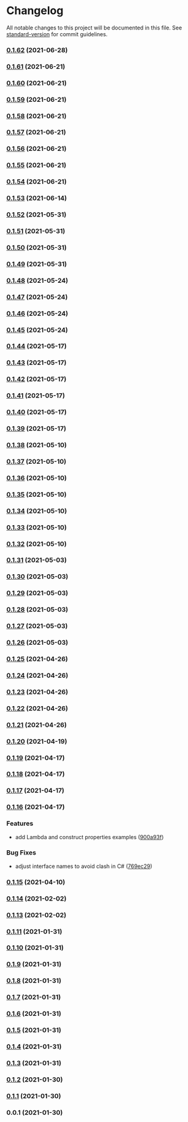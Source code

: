 # Changelog

All notable changes to this project will be documented in this file. See [standard-version](https://github.com/conventional-changelog/standard-version) for commit guidelines.

### [0.1.62](https://github.com/seeebiii/projen-test/compare/v0.1.61...v0.1.62) (2021-06-28)

### [0.1.61](https://github.com/seeebiii/projen-test/compare/v0.1.60...v0.1.61) (2021-06-21)

### [0.1.60](https://github.com/seeebiii/projen-test/compare/v0.1.59...v0.1.60) (2021-06-21)

### [0.1.59](https://github.com/seeebiii/projen-test/compare/v0.1.58...v0.1.59) (2021-06-21)

### [0.1.58](https://github.com/seeebiii/projen-test/compare/v0.1.57...v0.1.58) (2021-06-21)

### [0.1.57](https://github.com/seeebiii/projen-test/compare/v0.1.56...v0.1.57) (2021-06-21)

### [0.1.56](https://github.com/seeebiii/projen-test/compare/v0.1.55...v0.1.56) (2021-06-21)

### [0.1.55](https://github.com/seeebiii/projen-test/compare/v0.1.54...v0.1.55) (2021-06-21)

### [0.1.54](https://github.com/seeebiii/projen-test/compare/v0.1.53...v0.1.54) (2021-06-21)

### [0.1.53](https://github.com/seeebiii/projen-test/compare/v0.1.52...v0.1.53) (2021-06-14)

### [0.1.52](https://github.com/seeebiii/projen-test/compare/v0.1.51...v0.1.52) (2021-05-31)

### [0.1.51](https://github.com/seeebiii/projen-test/compare/v0.1.50...v0.1.51) (2021-05-31)

### [0.1.50](https://github.com/seeebiii/projen-test/compare/v0.1.49...v0.1.50) (2021-05-31)

### [0.1.49](https://github.com/seeebiii/projen-test/compare/v0.1.48...v0.1.49) (2021-05-31)

### [0.1.48](https://github.com/seeebiii/projen-test/compare/v0.1.47...v0.1.48) (2021-05-24)

### [0.1.47](https://github.com/seeebiii/projen-test/compare/v0.1.46...v0.1.47) (2021-05-24)

### [0.1.46](https://github.com/seeebiii/projen-test/compare/v0.1.45...v0.1.46) (2021-05-24)

### [0.1.45](https://github.com/seeebiii/projen-test/compare/v0.1.44...v0.1.45) (2021-05-24)

### [0.1.44](https://github.com/seeebiii/projen-test/compare/v0.1.43...v0.1.44) (2021-05-17)

### [0.1.43](https://github.com/seeebiii/projen-test/compare/v0.1.42...v0.1.43) (2021-05-17)

### [0.1.42](https://github.com/seeebiii/projen-test/compare/v0.1.41...v0.1.42) (2021-05-17)

### [0.1.41](https://github.com/seeebiii/projen-test/compare/v0.1.40...v0.1.41) (2021-05-17)

### [0.1.40](https://github.com/seeebiii/projen-test/compare/v0.1.39...v0.1.40) (2021-05-17)

### [0.1.39](https://github.com/seeebiii/projen-test/compare/v0.1.38...v0.1.39) (2021-05-17)

### [0.1.38](https://github.com/seeebiii/projen-test/compare/v0.1.37...v0.1.38) (2021-05-10)

### [0.1.37](https://github.com/seeebiii/projen-test/compare/v0.1.36...v0.1.37) (2021-05-10)

### [0.1.36](https://github.com/seeebiii/projen-test/compare/v0.1.35...v0.1.36) (2021-05-10)

### [0.1.35](https://github.com/seeebiii/projen-test/compare/v0.1.34...v0.1.35) (2021-05-10)

### [0.1.34](https://github.com/seeebiii/projen-test/compare/v0.1.33...v0.1.34) (2021-05-10)

### [0.1.33](https://github.com/seeebiii/projen-test/compare/v0.1.32...v0.1.33) (2021-05-10)

### [0.1.32](https://github.com/seeebiii/projen-test/compare/v0.1.31...v0.1.32) (2021-05-10)

### [0.1.31](https://github.com/seeebiii/projen-test/compare/v0.1.30...v0.1.31) (2021-05-03)

### [0.1.30](https://github.com/seeebiii/projen-test/compare/v0.1.29...v0.1.30) (2021-05-03)

### [0.1.29](https://github.com/seeebiii/projen-test/compare/v0.1.28...v0.1.29) (2021-05-03)

### [0.1.28](https://github.com/seeebiii/projen-test/compare/v0.1.27...v0.1.28) (2021-05-03)

### [0.1.27](https://github.com/seeebiii/projen-test/compare/v0.1.26...v0.1.27) (2021-05-03)

### [0.1.26](https://github.com/seeebiii/projen-test/compare/v0.1.25...v0.1.26) (2021-05-03)

### [0.1.25](https://github.com/seeebiii/projen-test/compare/v0.1.24...v0.1.25) (2021-04-26)

### [0.1.24](https://github.com/seeebiii/projen-test/compare/v0.1.23...v0.1.24) (2021-04-26)

### [0.1.23](https://github.com/seeebiii/projen-test/compare/v0.1.22...v0.1.23) (2021-04-26)

### [0.1.22](https://github.com/seeebiii/projen-test/compare/v0.1.21...v0.1.22) (2021-04-26)

### [0.1.21](https://github.com/seeebiii/projen-test/compare/v0.1.20...v0.1.21) (2021-04-26)

### [0.1.20](https://github.com/seeebiii/projen-test/compare/v0.1.19...v0.1.20) (2021-04-19)

### [0.1.19](https://github.com/seeebiii/projen-test/compare/v0.1.18...v0.1.19) (2021-04-17)

### [0.1.18](https://github.com/seeebiii/projen-test/compare/v0.1.17...v0.1.18) (2021-04-17)

### [0.1.17](https://github.com/seeebiii/projen-test/compare/v0.1.16...v0.1.17) (2021-04-17)

### [0.1.16](https://github.com/seeebiii/projen-test/compare/v0.1.15...v0.1.16) (2021-04-17)


### Features

* add Lambda and construct properties examples ([900a93f](https://github.com/seeebiii/projen-test/commit/900a93f9a45a284c654049b67935bec08435a7bb))


### Bug Fixes

* adjust interface names to avoid clash in C# ([769ec29](https://github.com/seeebiii/projen-test/commit/769ec29a72eaf3a605c493851c98d1a638822fc3))

### [0.1.15](https://github.com/seeebiii/projen-test/compare/v0.1.14...v0.1.15) (2021-04-10)

### [0.1.14](https://github.com/info/projen-test/compare/v0.1.13...v0.1.14) (2021-02-02)

### [0.1.13](https://github.com/info/projen-test/compare/v0.1.11...v0.1.13) (2021-02-02)

### [0.1.11](https://github.com/info/projen-test/compare/v0.1.10...v0.1.11) (2021-01-31)

### [0.1.10](https://github.com/info/projen-test/compare/v0.1.9...v0.1.10) (2021-01-31)

### [0.1.9](https://github.com/info/projen-test/compare/v0.1.8...v0.1.9) (2021-01-31)

### [0.1.8](https://github.com/info/projen-test/compare/v0.1.7...v0.1.8) (2021-01-31)

### [0.1.7](https://github.com/info/projen-test/compare/v0.1.6...v0.1.7) (2021-01-31)

### [0.1.6](https://github.com/info/projen-test/compare/v0.1.5...v0.1.6) (2021-01-31)

### [0.1.5](https://github.com/info/projen-test/compare/v0.1.4...v0.1.5) (2021-01-31)

### [0.1.4](https://github.com/info/projen-test/compare/v0.1.3...v0.1.4) (2021-01-31)

### [0.1.3](https://github.com/info/projen-test/compare/v0.1.2...v0.1.3) (2021-01-31)

### [0.1.2](https://github.com/info/projen-test/compare/v0.1.1...v0.1.2) (2021-01-30)

### [0.1.1](https://github.com/info/projen-test/compare/v0.0.1...v0.1.1) (2021-01-30)

### 0.0.1 (2021-01-30)

